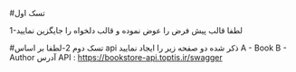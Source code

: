 #تسک اول

1-لطفا قالب پیش فرض را عوض نموده و قالب دلخواه را جایگزین نمایید

#تسک دوم
2-لطفا بر اساس api ذکر شده دو صفحه زیر را ایجاد نمایید
A - Book
B - Author 
آدرس API : https://bookstore-api.toptis.ir/swagger


